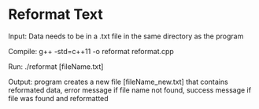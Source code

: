 # Reformat Text
Input: Data needs to be in a .txt file in the same directory as the program

Compile: g++ -std=c++11 -o reformat reformat.cpp

Run: ./reformat [fileName.txt] 

Output: program creates a new file [fileName_new.txt] that contains reformated data,
error message if file name not found, success message if file was found and reformatted
